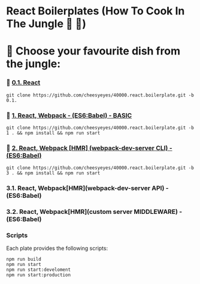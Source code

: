 # React Boilerplates (How To Cook In The Jungle :palm_tree: :see_no_evil:)

# :open_book: Choose your favourite dish from the jungle:

### :banana: [0.1. React](../../tree/0.1)
```script
git clone https://github.com/cheesyeyes/40000.react.boilerplate.git -b 0.1.
```

### :avocado: [1.   React, Webpack - (ES6:Babel) - BASIC](../../tree/1)
```script
git clone https://github.com/cheesyeyes/40000.react.boilerplate.git -b 1 . && npm install && npm run start
```

### :pineapple: [2. React, Webpack [HMR] (webpack-dev-server CLI) - (ES6:Babel)](../../tree/3)

```script
git clone https://github.com/cheesyeyes/40000.react.boilerplate.git -b 3 . && npm install && npm run start
```

### 3.1. React, Webpack[HMR](webpack-dev-server API) - (ES6:Babel)
### 3.2. React, Webpack[HMR](custom server MIDDLEWARE) - (ES6:Babel)

### Scripts
Each plate provides the following scripts:

```script
npm run build
npm run start
npm run start:develoment
npm run start:production
```

